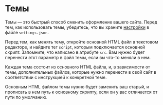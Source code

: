 # Темы

Темы — это быстрый способ сменить оформление вашего сайта. Перед тем, как использовать темы, убедитесь, что вы храните [настройки](settings.ru.md) в файле `settings.json`. 

Перед тем, как менять тему, откройте основной HTML файл в текстовом редакторе, и найдите тег `script`, которым подключается основной скрипт. Запомните, что написано в атрибуте `src`. Вам нужно будет перенести этот параметр в файл темы, если вы что-то меняли в нем.

Каждая тема состоит из основного HTML файла, и, в зависимости от темы, дополнительных файлов, которые нужно перенести в свой сайт в соответствии с инструкцией к конкретной теме.

Основным HTML файлом темы нужно будет заменить ваш старый, и прописать в нем путь к основному скрипту, если он у вас отличается от пути по умолчанию.

